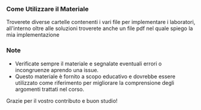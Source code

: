 ### Come Utilizzare il Materiale

Troverete diverse cartelle contenenti i vari file per implementare i laboratori, all'interno oltre alle soluzioni troverete anche un file pdf nel quale spiego la mia implementazione

### Note

- Verificate sempre il materiale e segnalate eventuali errori o incongruenze aprendo una issue.
- Questo materiale è fornito a scopo educativo e dovrebbe essere utilizzato come riferimento per migliorare la comprensione degli argomenti trattati nel corso.

Grazie per il vostro contributo e buon studio!
